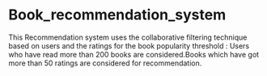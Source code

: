 # Book_recommendation_system 
 This Recommendation system uses the collaborative filtering technique based on users and the ratings for the book
 popularity threshold : Users who have read more than 200 books are considered.Books which have got more than 50 ratings are considered for 
 recommendation.

